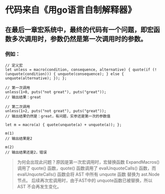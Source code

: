 # 代码来自《用go语言自制解释器》

## 在最后一章宏系统中，最终的代码有一个问题，即宏函数多次调用时，参数仍然是第一次调用时的参数。

### 例如：
```
// 定义宏
let unless = macro(condition, consequence, alternative) { quote(if (!(unquote(condition))) { unquote(consequence); } else { unquote(alternative); }); };

// 第一次调用
unless(1>0, puts("not great"), puts("great"));
// 输出结果：great

// 第二次调用
unless(1>2, puts("not great"), puts("great"));
// 输出结果仍然是：great，有问题，实参还是第一次的参数值

```

```
let m = macro(a) { quote(unquote(a) + unquote(a)); };

m(1)
// 输出结果是2

m(2)
// 输出结果还是2，错误
```

> 为何会出现此问题？原因是第一次宏调用时，宏替换函数 ExpandMacros() 调用了 quote() 函数，quote() 函数调用了 evalUnquoteCalls() 函数，而 evalUnquoteCalls() 函数会将 AST 中所有 unquote 函数 替换为 ast.Node 节点。
后续再次宏调用时，由于AST中的 unquote函数已被替换，所以 AST 不会再发生变化。